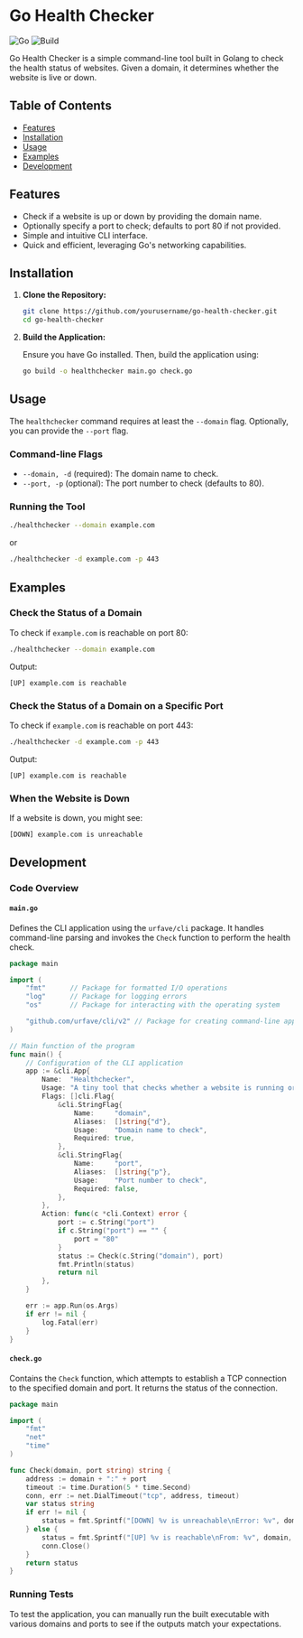# Go Health Checker

![Go](https://img.shields.io/badge/Go-1.20-blue.svg)
![Build](https://img.shields.io/badge/Build-Passing-brightgreen.svg)

Go Health Checker is a simple command-line tool built in Golang to check the health status of websites. Given a domain, it determines whether the website is live or down. 

## Table of Contents

- [Features](#features)
- [Installation](#installation)
- [Usage](#usage)
- [Examples](#examples)
- [Development](#development)

## Features

- Check if a website is up or down by providing the domain name.
- Optionally specify a port to check; defaults to port 80 if not provided.
- Simple and intuitive CLI interface.
- Quick and efficient, leveraging Go's networking capabilities.

## Installation

1. **Clone the Repository:**

   ```bash
   git clone https://github.com/yourusername/go-health-checker.git
   cd go-health-checker
   ```

2. **Build the Application:**

   Ensure you have Go installed. Then, build the application using:

   ```bash
   go build -o healthchecker main.go check.go
   ```

## Usage

The `healthchecker` command requires at least the `--domain` flag. Optionally, you can provide the `--port` flag.

### Command-line Flags

- `--domain, -d` (required): The domain name to check.
- `--port, -p` (optional): The port number to check (defaults to 80).

### Running the Tool

```bash
./healthchecker --domain example.com
```

or

```bash
./healthchecker -d example.com -p 443
```

## Examples

### Check the Status of a Domain

To check if `example.com` is reachable on port 80:

```bash
./healthchecker --domain example.com
```

Output:
```
[UP] example.com is reachable
```

### Check the Status of a Domain on a Specific Port

To check if `example.com` is reachable on port 443:

```bash
./healthchecker -d example.com -p 443
```

Output:
```
[UP] example.com is reachable
```

### When the Website is Down

If a website is down, you might see:

```
[DOWN] example.com is unreachable
```

## Development

### Code Overview

#### `main.go`

Defines the CLI application using the `urfave/cli` package. It handles command-line parsing and invokes the `Check` function to perform the health check.

```go
package main

import (
	"fmt"      // Package for formatted I/O operations
	"log"      // Package for logging errors
	"os"       // Package for interacting with the operating system

	"github.com/urfave/cli/v2" // Package for creating command-line applications
)

// Main function of the program
func main() {
	// Configuration of the CLI application
	app := &cli.App{
		Name:  "Healthchecker",
		Usage: "A tiny tool that checks whether a website is running or is down",
		Flags: []cli.Flag{
			&cli.StringFlag{
				Name:     "domain",
				Aliases:  []string{"d"},
				Usage:    "Domain name to check",
				Required: true,
			},
			&cli.StringFlag{
				Name:     "port",
				Aliases:  []string{"p"},
				Usage:    "Port number to check",
				Required: false,
			},
		},
		Action: func(c *cli.Context) error {
			port := c.String("port")
			if c.String("port") == "" {
				port = "80"
			}
			status := Check(c.String("domain"), port)
			fmt.Println(status)
			return nil
		},
	}

	err := app.Run(os.Args)
	if err != nil {
		log.Fatal(err)
	}
}
```

#### `check.go`

Contains the `Check` function, which attempts to establish a TCP connection to the specified domain and port. It returns the status of the connection.

```go
package main

import (
	"fmt"
	"net"
	"time"
)

func Check(domain, port string) string {
	address := domain + ":" + port
	timeout := time.Duration(5 * time.Second)
	conn, err := net.DialTimeout("tcp", address, timeout)
	var status string
	if err != nil {
		status = fmt.Sprintf("[DOWN] %v is unreachable\nError: %v", domain, err)
	} else {
		status = fmt.Sprintf("[UP] %v is reachable\nFrom: %v", domain, conn.LocalAddr())
		conn.Close()
	}
	return status
}
```

### Running Tests

To test the application, you can manually run the built executable with various domains and ports to see if the outputs match your expectations.
